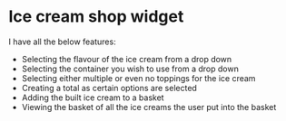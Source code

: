 # Ice cream shop widget

I have all the below features:
* Selecting the flavour of the ice cream from a drop down
* Selecting the container you wish to use from a drop down
* Selecting either multiple or even no toppings for the ice cream
* Creating a total as certain options are selected 
* Adding the built ice cream to a basket
* Viewing the basket of all the ice creams the user put into the basket